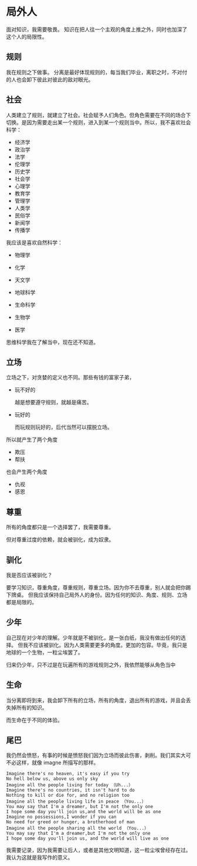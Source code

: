 # 局外人
面对知识，我需要敬畏。
知识在把人往一个主观的角度上推之外，同时也加深了这个人的局限性。

## 规则
我在规则之下做事。
分离是最好体现规则的，每当我们毕业，离职之时，不对付的人也会卸下彼此对彼此的敌对眼光。

## 社会
人类建立了规则，就建立了社会。社会赋予人们角色。但角色需要在不同的场合下切换。是因为需要走出某一个规则，进入到某一个规则当中。所以，我不喜欢社会科学：

- 经济学
- 政治学
- 法学
- 伦理学
- 历史学
- 社会学
- 心理学
- 教育学
- 管理学
- 人类学
- 民俗学
- 新闻学
- 传播学

我应该是喜欢自然科学：

- 物理学

- 化学
- 天文学
- 地球科学
- 生命科学
- 生物学
- 医学

思维科学我在了解当中，现在还不知道。

## 立场
立场之下，对贪婪的定义也不同。那些有钱的富家子弟，

- 玩不好的

  越是想要遵守规则，就越是痛苦。

- 玩好的

  而玩规则玩好的，后代当然可以摆脱立场。

所以就产生了两个角度

- 欺压
- 帮扶

也会产生两个角度

- 仇视
- 感恩  


## 尊重
所有的角度都只是一个选择罢了，我需要尊重。

但对尊重过度的依赖，就会被驯化，成为奴隶。
## 驯化
我是否应该被驯化？

要学习知识，尊重角度，尊重规则，尊重立场。因为你不去尊重，别人就会把你踢下牌桌。
但我应该保持自己局外人的身份。因为任何的知识、角度、规则、立场都是局限的。

## 少年
自己现在对少年的理解。少年就是不被驯化，是一张白纸，我没有做出任何的选择。
但我不应该被驯化。因为人类需要更多的角度。更加的包容。毕竟，我只是地球的一个生物，一粒尘埃罢了。

归来仍少年，只不过是在玩遍所有的游戏规则之外，我依然能够从角色当中

## 生命
当分离即将到来，我会卸下所有的立场，所有的角度，退出所有的游戏，并且会丢失掉所有的知识。

而生命在于不同的体验。

## 尾巴
我仍然会愤怒，有事的时候是愤怒我们因为立场而彼此伤害，剥削。我们其实大可不必这样，就像 imagne 所描写的那样。

```
Imagine there's no heaven, it's easy if you try
No hell below us, above us only sky
Imagine all the people living for today （Uh...）
Imagine there's no countries, it isn't hard to do
Nothing to kill or die for, and no religion too
Imagine all the people living life in peace （You...）
You may say that I'm a dreamer, but I'm not the only one
I hope some day you'll join us,and the world will be as one
Imagine no possessions,I wonder if you can
No need for greed or hunger, a brotherhood of man
Imagine all the people sharing all the world （You...）
You may say that I'm a dreamer,but I'm not the only one
I hope some day you'll join us, and the world will live as one
```

我需要记录，因为我需要让后人，或者是其他文明知道，这一粒尘埃曾经存在过。我认为这就是我写作的意义。